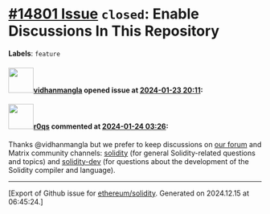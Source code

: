 # [\#14801 Issue](https://github.com/ethereum/solidity/issues/14801) `closed`: Enable Discussions In This Repository
**Labels**: `feature`


#### <img src="https://avatars.githubusercontent.com/u/101626397?u=ff798444d2a1ad972eaa34691f2f648794dba280&v=4" width="50">[vidhanmangla](https://github.com/vidhanmangla) opened issue at [2024-01-23 20:11](https://github.com/ethereum/solidity/issues/14801):



#### <img src="https://avatars.githubusercontent.com/u/457348?u=e02c93e6d98c1154952140a8d5af50d9d5ca59c9&v=4" width="50">[r0qs](https://github.com/r0qs) commented at [2024-01-24 03:26](https://github.com/ethereum/solidity/issues/14801#issuecomment-1907293579):

Thanks @vidhanmangla but we prefer to keep discussions on [our forum](https://forum.soliditylang.org/) and Matrix community channels: [solidity](https://matrix.to/#/#ethereum_solidity:gitter.im) (for general Solidity-related questions and topics) and [solidity-dev](https://app.gitter.im/#/room/#ethereum_solidity-dev:gitter.im) (for questions about the development of the Solidity compiler and language).


-------------------------------------------------------------------------------



[Export of Github issue for [ethereum/solidity](https://github.com/ethereum/solidity). Generated on 2024.12.15 at 06:45:24.]
